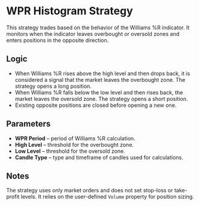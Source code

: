 # WPR Histogram Strategy

This strategy trades based on the behavior of the Williams %R indicator. It monitors when the indicator leaves overbought or oversold zones and enters positions in the opposite direction.

## Logic

- When Williams %R rises above the high level and then drops back, it is considered a signal that the market leaves the overbought zone. The strategy opens a long position.
- When Williams %R falls below the low level and then rises back, the market leaves the oversold zone. The strategy opens a short position.
- Existing opposite positions are closed before opening a new one.

## Parameters

- **WPR Period** – period of Williams %R calculation.
- **High Level** – threshold for the overbought zone.
- **Low Level** – threshold for the oversold zone.
- **Candle Type** – type and timeframe of candles used for calculations.

## Notes

The strategy uses only market orders and does not set stop-loss or take-profit levels. It relies on the user-defined `Volume` property for position sizing.
